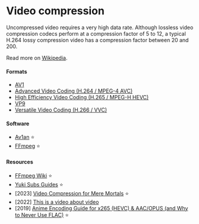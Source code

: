 # Video compression

Uncompressed video requires a very high data rate. Although lossless video compression codecs perform at a compression factor of 5 to 12, a typical H.264 lossy compression video has a compression factor between 20 and 200.

Read more on [Wikipedia](https://en.wikipedia.org/wiki/Data_compression#Video).

#### Formats
- [AV1](https://en.wikipedia.org/wiki/AV1)
- [Advanced Video Coding (H.264 / MPEG-4 AVC)](https://en.wikipedia.org/wiki/Advanced_Video_Coding)
- [High Efficiency Video Coding (H.265 / MPEG-H HEVC)](https://en.wikipedia.org/wiki/High_Efficiency_Video_Coding)
- [VP9](https://en.wikipedia.org/wiki/VP9)
- [Versatile Video Coding (H.266 / VVC)](https://en.wikipedia.org/wiki/Versatile_Video_Coding)

#### Software
- [Av1an](https://github.com/master-of-zen/Av1an) ⭐
- [FFmpeg](ffmpeg.md) ⭐

#### Resources
- [FFmpeg Wiki](https://trac.ffmpeg.org) ⭐
- [Yuki Subs Guides](https://yukisubs.wordpress.com/guides) ⭐
- [2023] [Video Compression for Mere Mortals](https://xeiaso.net/blog/video-compression) ⭐
- [2022] [This is a video about video](https://fasterthanli.me/videos/this-is-a-video-about-video)
- [2019] [Anime Encoding Guide for x265 (HEVC) & AAC/OPUS (and Why to Never Use FLAC)](https://kokomins.wordpress.com/2019/10/10/anime-encoding-guide-for-x265-and-why-to-never-use-flac) ⭐
